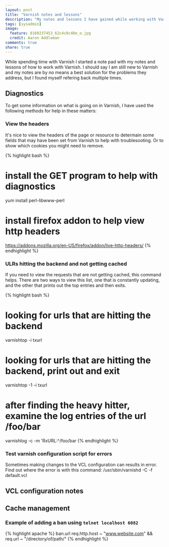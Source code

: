 ```yaml
---
layout: post
title: "Varnish notes and lessons"
description: "My notes and lessons I have gained while working with Varnish."
tags: [sysadmin]
image:
  feature: 8160237453_62c4c8c48e_o.jpg
  credit: Aaron Addleman
comments: true
share: true
---
```


While spending time with Varnish I started a note pad with my notes and lessons of how to work with Varnish. I should say I am still new to Varnish and my notes are by no means a best solution for the problems they address, but I found myself refering back multiple times.

##  Diagnostics

To get some information on what is going on in Varnish, I have used the following methods for help in these matters:

### View the headers

It's nice to view the headers of the page or resource to determain some fields that may have been set from Varnish to help with troublesooting. Or to show which cookies you might need to remove.

{% highlight bash %}
# install the GET program to help with diagnostics
yum install perl-libwww-perl
# install firefox addon to help view http headers
https://addons.mozilla.org/en-US/firefox/addon/live-http-headers/
{% endhighlight %}

### ULRs hitting the backend and not getting cached

If you need to view the requests that are not getting cached, this command helps. There are two ways to view this list, one that is constantly updating, and the other that prints out the top entries and then exits.

{% highlight bash %}
# looking for urls that are hitting the backend
varnishtop -i txurl
# looking for urls that are hitting the backend, print out and exit
varnishtop -1 -i txurl
# after finding the heavy hitter, examine the log entries of the url /foo/bar
varnishlog -c -m 'RxURL:^/foo/bar
{% endhighlight %}


### Test varnish configuration script for errors

Sometimes making changes to the VCL configuration can results in error. Find out where the error is with this command:  /usr/sbin/varnishd -C -f default.vcl

## VCL configuration notes

## Cache management

### Example of adding a ban using `telnet localhost 6082`

{% highlight apache %}
ban.url req.http.host ~ "www.website.com" && req.url ~ "/directory/of/path/"
{% endhighlight %}

